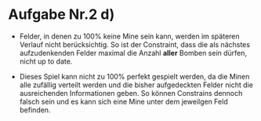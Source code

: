 # Aufgabe Nr.2 d)

- Felder, in denen zu 100% keine Mine sein kann, werden im späteren Verlauf nicht berücksichtig. So ist der Constraint, dass die als nächstes aufzudenkenden Felder maximal die Anzahl **aller** Bomben sein dürfen, nicht up to date.  

- Dieses Spiel kann nicht zu 100% perfekt gespielt werden, da die Minen alle zufällig verteilt werden und die bisher aufgedeckten Felder nicht die ausreichenden Informationen geben. So können Constrains dennoch falsch sein und es kann sich eine Mine unter dem jeweilgen Feld befinden.
